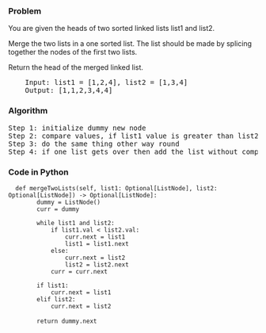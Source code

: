 <h3> Problem </h3>
You are given the heads of two sorted linked lists list1 and list2.

Merge the two lists in a one sorted list. The list should be made by splicing together the nodes of the first two lists.

Return the head of the merged linked list.

<pre>
    Input: list1 = [1,2,4], list2 = [1,3,4]
    Output: [1,1,2,3,4,4]
</pre>

<h3> Algorithm </h3>
<pre>
Step 1: initialize dummy new node
Step 2: compare values, if list1 value is greater than list2... add list2 element and increment the pointer forward
Step 3: do the same thing other way round
Step 4: if one list gets over then add the list without comparison
</pre>

<h3> Code in Python </h3>

<pre><code>  def mergeTwoLists(self, list1: Optional[ListNode], list2: Optional[ListNode]) -> Optional[ListNode]:
        dummy = ListNode()
        curr = dummy
        
        while list1 and list2:
            if list1.val < list2.val:
                curr.next = list1
                list1 = list1.next
            else:
                curr.next = list2
                list2 = list2.next
            curr = curr.next
        
        if list1:
            curr.next = list1
        elif list2:
            curr.next = list2
            
        return dummy.next </code> </pre>
